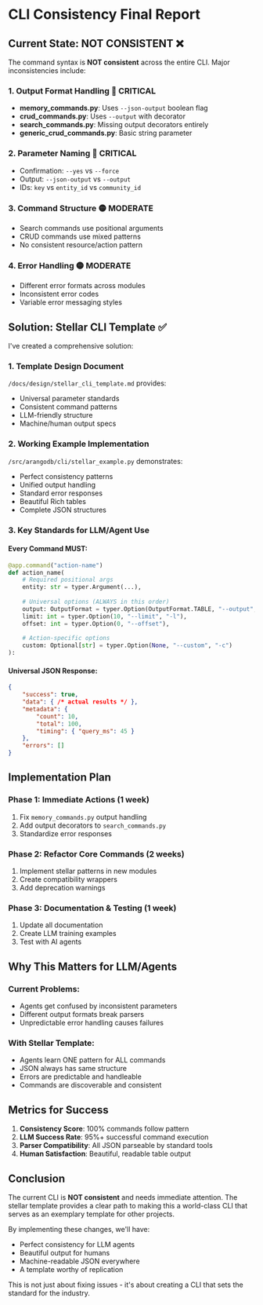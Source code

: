 # CLI Consistency Final Report

## Current State: NOT CONSISTENT ❌

The command syntax is **NOT consistent** across the entire CLI. Major inconsistencies include:

### 1. Output Format Handling 🔴 CRITICAL
- **memory_commands.py**: Uses `--json-output` boolean flag
- **crud_commands.py**: Uses `--output` with decorator
- **search_commands.py**: Missing output decorators entirely
- **generic_crud_commands.py**: Basic string parameter

### 2. Parameter Naming 🔴 CRITICAL
- Confirmation: `--yes` vs `--force`
- Output: `--json-output` vs `--output`
- IDs: `key` vs `entity_id` vs `community_id`

### 3. Command Structure 🟡 MODERATE
- Search commands use positional arguments
- CRUD commands use mixed patterns
- No consistent resource/action pattern

### 4. Error Handling 🟡 MODERATE  
- Different error formats across modules
- Inconsistent error codes
- Variable error messaging styles

## Solution: Stellar CLI Template ✅

I've created a comprehensive solution:

### 1. Template Design Document
`/docs/design/stellar_cli_template.md` provides:
- Universal parameter standards
- Consistent command patterns
- LLM-friendly structure
- Machine/human output specs

### 2. Working Example Implementation
`/src/arangodb/cli/stellar_example.py` demonstrates:
- Perfect consistency patterns
- Unified output handling
- Standard error responses
- Beautiful Rich tables
- Complete JSON structures

### 3. Key Standards for LLM/Agent Use

#### Every Command MUST:
```python
@app.command("action-name")
def action_name(
    # Required positional args
    entity: str = typer.Argument(...),
    
    # Universal options (ALWAYS in this order)
    output: OutputFormat = typer.Option(OutputFormat.TABLE, "--output", "-o"),
    limit: int = typer.Option(10, "--limit", "-l"),
    offset: int = typer.Option(0, "--offset"),
    
    # Action-specific options
    custom: Optional[str] = typer.Option(None, "--custom", "-c")
):
```

#### Universal JSON Response:
```json
{
    "success": true,
    "data": { /* actual results */ },
    "metadata": {
        "count": 10,
        "total": 100,
        "timing": { "query_ms": 45 }
    },
    "errors": []
}
```

## Implementation Plan

### Phase 1: Immediate Actions (1 week)
1. Fix `memory_commands.py` output handling
2. Add output decorators to `search_commands.py`
3. Standardize error responses

### Phase 2: Refactor Core Commands (2 weeks)
1. Implement stellar patterns in new modules
2. Create compatibility wrappers
3. Add deprecation warnings

### Phase 3: Documentation & Testing (1 week)
1. Update all documentation
2. Create LLM training examples
3. Test with AI agents

## Why This Matters for LLM/Agents

### Current Problems:
- Agents get confused by inconsistent parameters
- Different output formats break parsers
- Unpredictable error handling causes failures

### With Stellar Template:
- Agents learn ONE pattern for ALL commands
- JSON always has same structure
- Errors are predictable and handleable
- Commands are discoverable and consistent

## Metrics for Success

1. **Consistency Score**: 100% commands follow pattern
2. **LLM Success Rate**: 95%+ successful command execution
3. **Parser Compatibility**: All JSON parseable by standard tools
4. **Human Satisfaction**: Beautiful, readable table output

## Conclusion

The current CLI is **NOT consistent** and needs immediate attention. The stellar template provides a clear path to making this a world-class CLI that serves as an exemplary template for other projects.

By implementing these changes, we'll have:
- Perfect consistency for LLM agents
- Beautiful output for humans  
- Machine-readable JSON everywhere
- A template worthy of replication

This is not just about fixing issues - it's about creating a CLI that sets the standard for the industry.